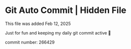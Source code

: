 # Git Auto Commit | Hidden File

This file was added Feb 12, 2025

Just for fun and keeping my daily git commit active 🤪

commit number: 266429
